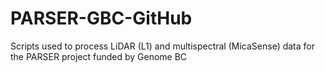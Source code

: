 # PARSER-GBC-GitHub
Scripts used to process LiDAR (L1) and multispectral (MicaSense) data for the PARSER project funded by Genome BC
